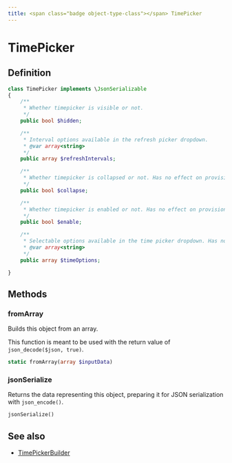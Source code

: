 ```yaml
---
title: <span class="badge object-type-class"></span> TimePicker
---
```

# <span class="badge object-type-class"></span> TimePicker

## Definition

```php
class TimePicker implements \JsonSerializable
{
    /**
     * Whether timepicker is visible or not.
     */
    public bool $hidden;

    /**
     * Interval options available in the refresh picker dropdown.
     * @var array<string>
     */
    public array $refreshIntervals;

    /**
     * Whether timepicker is collapsed or not. Has no effect on provisioned dashboard.
     */
    public bool $collapse;

    /**
     * Whether timepicker is enabled or not. Has no effect on provisioned dashboard.
     */
    public bool $enable;

    /**
     * Selectable options available in the time picker dropdown. Has no effect on provisioned dashboard.
     * @var array<string>
     */
    public array $timeOptions;

}
```
## Methods

### <span class="badge object-method"></span> fromArray

Builds this object from an array.

This function is meant to be used with the return value of `json_decode($json, true)`.

```php
static fromArray(array $inputData)
```

### <span class="badge object-method"></span> jsonSerialize

Returns the data representing this object, preparing it for JSON serialization with `json_encode()`.

```php
jsonSerialize()
```

## See also

 * <span class="badge builder"></span> [TimePickerBuilder](./builder-TimePickerBuilder.md)
